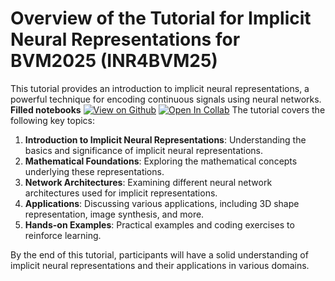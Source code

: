 # Overview of the Tutorial for Implicit Neural Representations for BVM2025 (INR4BVM25)

This tutorial provides an introduction to implicit neural representations, a powerful technique for encoding continuous signals using neural networks.
**Filled notebooks**
[![View on Github](https://img.shields.io/static/v1.svg?logo=github&label=Repo&message=View%20On%20Github&color=lightgrey)](https://github.com/ziadhemidi/INR4BVM25.git)
[![Open In Collab](https://colab.research.google.com/assets/colab-badge.svg)](https://colab.research.google.com/github/INR4MICCAI/INRTutorial/blob/main/INR_Tutorial.ipynb)
The tutorial covers the following key topics:

1. **Introduction to Implicit Neural Representations**: Understanding the basics and significance of implicit neural representations.
2. **Mathematical Foundations**: Exploring the mathematical concepts underlying these representations.
3. **Network Architectures**: Examining different neural network architectures used for implicit representations.
4. **Applications**: Discussing various applications, including 3D shape representation, image synthesis, and more.
5. **Hands-on Examples**: Practical examples and coding exercises to reinforce learning.

By the end of this tutorial, participants will have a solid understanding of implicit neural representations and their applications in various domains.
